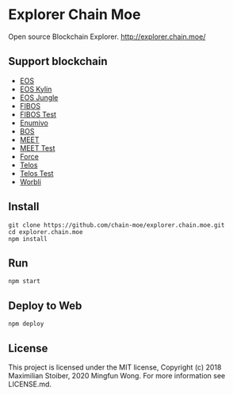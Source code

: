 # Explorer Chain Moe
Open source Blockchain Explorer.
http://explorer.chain.moe/

## Support blockchain
- [EOS](http://explorer.chain.moe/eos/)
- [EOS Kylin](http://explorer.chain.moe/eos-kylin/)
- [EOS Jungle](http://explorer.chain.moe/eos-jungle/)
- [FIBOS](http://explorer.chain.moe/fo/)
- [FIBOS Test](http://explorer.chain.moe/fo-test/)
- [Enumivo](http://explorer.chain.moe/enu/)
- [BOS](http://explorer.chain.moe/bos/)
- [MEET](http://explorer.chain.moe/meet/)
- [MEET Test](http://explorer.chain.moe/meet-test/)
- [Force](http://explorer.chain.moe/force/)
- [Telos](http://explorer.chain.moe/telos/)
- [Telos Test](http://explorer.chain.moe/telos-test/)
- [Worbli](http://explorer.chain.moe/worbli/)

## Install
```
git clone https://github.com/chain-moe/explorer.chain.moe.git
cd explorer.chain.moe
npm install
```

## Run
```
npm start
```

## Deploy to Web
```
npm deploy
```

## License
This project is licensed under the MIT license, Copyright (c) 2018 Maximilian Stoiber, 2020 Mingfun Wong. For more information see LICENSE.md.

